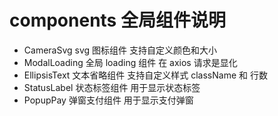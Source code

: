 # components 全局组件说明

- CameraSvg svg 图标组件 支持自定义颜色和大小
- ModalLoading 全局 loading 组件 在 axios 请求是显化
- EllipsisText 文本省略组件 支持自定义样式 className 和 行数
- StatusLabel 状态标签组件 用于显示状态标签
- PopupPay 弹窗支付组件 用于显示支付弹窗

